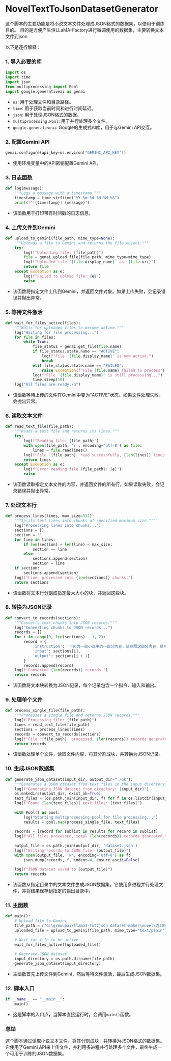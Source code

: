 # NovelTextToJsonDatasetGenerator
这个脚本的主要功能是将小说文本文件处理成JSON格式的数据集，以便用于训练目的。
目的是方便产生供LLaMA-Factory进行微调使用的数据集，主要转换文本文件到json

以下是逐行解释：

### 1. 导入必要的库
```python
import os
import time
import json
from multiprocessing import Pool
import google.generativeai as genai
```
- `os`: 用于处理文件和目录路径。
- `time`: 用于获取当前时间和进行时间延迟。
- `json`: 用于处理JSON格式的数据。
- `multiprocessing.Pool`: 用于并行处理多个文件。
- `google.generativeai`: Google的生成式AI库，用于与Gemini API交互。

### 2. 配置Gemini API
```python
genai.configure(api_key=os.environ["GEMINI_API_KEY"])
```
- 使用环境变量中的API密钥配置Gemini API。

### 3. 日志函数
```python
def log(message):
    """Logs a message with a timestamp."""
    timestamp = time.strftime("%Y-%m-%d %H:%M:%S")
    print(f"[{timestamp}] {message}")
```
- 该函数用于打印带有时间戳的日志信息。

### 4. 上传文件到Gemini
```python
def upload_to_gemini(file_path, mime_type=None):
    """Uploads a file to Gemini and returns the file object."""
    try:
        log(f"Uploading file: {file_path}")
        file = genai.upload_file(file_path, mime_type=mime_type)
        log(f"Uploaded file '{file.display_name}' as: {file.uri}")
        return file
    except Exception as e:
        log(f"Failed to upload file: {e}")
        raise
```
- 该函数将指定文件上传到Gemini，并返回文件对象。如果上传失败，会记录错误并抛出异常。

### 5. 等待文件激活
```python
def wait_for_files_active(files):
    """Waits for uploaded files to become active."""
    log("Waiting for file processing...")
    for file in files:
        while True:
            file_status = genai.get_file(file.name)
            if file_status.state.name == "ACTIVE":
                log(f"File '{file.display_name}' is now active.")
                break
            elif file_status.state.name == "FAILED":
                raise Exception(f"File {file.name} failed to process")
            log(f"File '{file.display_name}' is still processing...")
            time.sleep(10)
    log("All files are ready.\n")
```
- 该函数等待上传的文件在Gemini中变为“ACTIVE”状态。如果文件处理失败，会抛出异常。

### 6. 读取文本文件
```python
def read_text_file(file_path):
    """Reads a text file and returns its lines."""
    try:
        log(f"Reading file: {file_path}")
        with open(file_path, 'r', encoding='utf-8') as file:
            lines = file.readlines()
        log(f"File '{file_path}' read successfully, {len(lines)} lines found.")
        return lines
    except Exception as e:
        log(f"Error reading file {file_path}: {e}")
        raise
```
- 该函数读取指定文本文件的内容，并返回文件的所有行。如果读取失败，会记录错误并抛出异常。

### 7. 处理文本行
```python
def process_lines(lines, max_size=512):
    """Splits text lines into chunks of specified maximum size."""
    log("Processing lines into chunks...")
    sections = []
    section = ""
    for line in lines:
        if len(section) + len(line) < max_size:
            section += line
        else:
            sections.append(section)
            section = line
    if section:
        sections.append(section)
    log(f"Lines processed into {len(sections)} chunks.")
    return sections
```
- 该函数将文本行分割成指定最大大小的块，并返回这些块。

### 8. 转换为JSON记录
```python
def convert_to_records(sections):
    """Converts text chunks into JSON records."""
    log("Converting chunks to JSON records...")
    records = []
    for i in range(0, len(sections) - 1, 2):
        record = {
            'instruction': '下列为一部小说中的一部分内容，请参照这部分内容，续写下一部分。',
            'input': sections[i],
            'output': sections[i + 1]
        }
        records.append(record)
    log(f"Converted {len(records)} records.")
    return records
```
- 该函数将文本块转换为JSON记录，每个记录包含一个指令、输入和输出。

### 9. 处理单个文件
```python
def process_single_file(file_path):
    """Processes a single file and returns JSON records."""
    log(f"Processing file: {file_path}")
    lines = read_text_file(file_path)
    sections = process_lines(lines)
    records = convert_to_records(sections)
    log(f"File '{file_path}' processed, {len(records)} records generated.")
    return records
```
- 该函数处理单个文件，读取文件内容，将其分割成块，并转换为JSON记录。

### 10. 生成JSON数据集
```python
def generate_json_dataset(input_dir, output_dir="./ok"):
    """Generates a JSON dataset from text files in the input directory."""
    log(f"Generating JSON dataset from directory: {input_dir}")
    os.makedirs(output_dir, exist_ok=True)
    text_files = [os.path.join(input_dir, f) for f in os.listdir(input_dir) if f.endswith('.txt')]
    log(f"Found {len(text_files)} text files: {text_files}")
    
    with Pool() as pool:
        log("Starting multiprocessing pool for file processing...")
        results = pool.map(process_single_file, text_files)
    
    records = [record for sublist in results for record in sublist]
    log(f"All files processed, total {len(records)} records generated.")
    
    output_file = os.path.join(output_dir, 'dataset.json')
    log(f"Writing records to JSON file: {output_file}")
    with open(output_file, 'w', encoding='utf-8') as f:
        json.dump(records, f, indent=4, ensure_ascii=False)
    
    log(f"JSON dataset saved to {output_file}")
    return records
```
- 该函数从指定目录中的文本文件生成JSON数据集。它使用多进程并行处理文件，并将结果保存到指定的输出目录中。

### 11. 主函数
```python
def main():
    # Upload file to Gemini
    file_path = r"G:\growupai\llama3-txt2json-dataset-maker\novel\近30年中国中篇小说精粹（棋王、小城之恋、天狗、红高粱、1934年的逃亡、伏羲伏羲、命若琴弦、桃花灿烂、生活秀、对面、上海女人、松鸦为什么.txt"
    uploaded_file = upload_to_gemini(file_path, mime_type="text/plain")
    
    # Wait for file to be active
    wait_for_files_active([uploaded_file])
    
    # Generate JSON dataset
    input_directory = os.path.dirname(file_path)
    generate_json_dataset(input_directory)
```
- 主函数首先上传文件到Gemini，然后等待文件激活，最后生成JSON数据集。

### 12. 脚本入口
```python
if __name__ == "__main__":
    main()
```
- 这是脚本的入口点，当脚本直接运行时，会调用`main()`函数。

### 总结
这个脚本通过读取小说文本文件，将其分割成块，并转换为JSON格式的数据集。它使用了Gemini API来上传文件，并利用多进程并行处理多个文件，最终生成一个可用于训练的JSON数据集。
